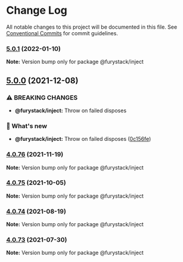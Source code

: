 # Change Log

All notable changes to this project will be documented in this file.
See [Conventional Commits](https://conventionalcommits.org) for commit guidelines.

### [5.0.1](https://github.com/furystack/furystack/compare/@furystack/inject@5.0.0...@furystack/inject@5.0.1) (2022-01-10)

**Note:** Version bump only for package @furystack/inject






## [5.0.0](https://github.com/furystack/furystack/compare/@furystack/inject@4.0.76...@furystack/inject@5.0.0) (2021-12-08)


### ⚠ BREAKING CHANGES

* **@furystack/inject:** Throw on failed disposes

### 🚀 What's new

* **@furystack/inject:** Throw on failed disposes ([0c156fe](https://github.com/furystack/furystack/commit/0c156fe6e0dad34057fcae88e3c4a055429fae7c))




### [4.0.76](https://github.com/furystack/furystack/compare/@furystack/inject@4.0.75...@furystack/inject@4.0.76) (2021-11-19)

**Note:** Version bump only for package @furystack/inject






### [4.0.75](https://github.com/furystack/furystack/compare/@furystack/inject@4.0.74...@furystack/inject@4.0.75) (2021-10-05)

**Note:** Version bump only for package @furystack/inject






### [4.0.74](https://github.com/furystack/furystack/compare/@furystack/inject@4.0.44...@furystack/inject@4.0.74) (2021-08-19)

**Note:** Version bump only for package @furystack/inject






### [4.0.73](https://github.com/furystack/furystack/compare/@furystack/inject@4.0.44...@furystack/inject@4.0.73) (2021-07-30)

**Note:** Version bump only for package @furystack/inject
